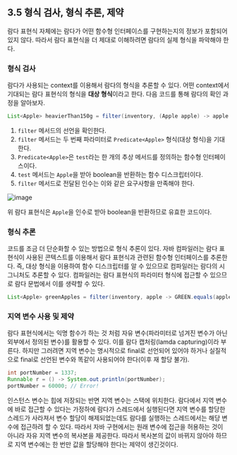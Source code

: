 ## 3.5 형식 검사, 형식 추론, 제약
람다 표현식 자체에는 람다가 어떤 함수형 인터페이스를 구현하는지의 정보가 포함되어 있지 않다. 따라서 람다 표현식을 더 제대로 이해하려면 람다의 실제 형식을 파악해야 한다.

### 형식 검사
람다가 사용되는 context를 이용해서 람다의 형식을 추론할 수 있다. 어떤 context에서 기대되는 람다 표현식의 형식을 **대상 형식**이라고 한다. 다음 코드를 통해 람다의 확인 과정을 알아보자.

```Java
List<Apple> heavierThan150g = filter(inventory, (Apple apple) -> apple.getWeight() > 150);
```
1. `filter` 메서드의 선언을 확인한다.
2. `filter` 메서드는 두 번째 파라미터로 `Predicate<Apple>` 형식(대상 형식)을 기대한다.
3. `Predicate<Apple>`은 `test`라는 한 개의 추상 메서드를 정의하는 함수형 인터페이스이다.
4. `test` 메서드는 `Apple`을 받아 boolean을 반환하는 함수 디스크립터이다.
5. `filter` 메서드로 전달된 인수는 이와 같은 요구사항을 만족해야 한다.

![image](https://github.com/BinarySstar/modern-java-in-action/assets/117090689/6db997ee-b478-4eac-8c61-5e68badbae57)

위 람다 표현식은 `Apple`을 인수로 받아 boolean을 반환하므로 유효한 코드이다.

### 형식 추론
코드를 조금 더 단순화할 수 있는 방법으로 형식 추론이 있다. 자바 컴파일러는 람다 표현식이 사용된 콘텍스트를 이용해서 람다 표현식과 관련된 함수형 인터페이스를 추론한다. 즉, 대상 형식을 이용하여 함수 디스크립터를 알 수 있으므로 컴파일러는 람다의 시그니처도 추론할 수 있다. 컴파일러는 람다 표현식의 파라미터 형식에 접근할 수 있으므로 람다 문법에서 이를 생략할 수 있다.
```Java
List<Apple> greenApples = filter(inventory, apple -> GREEN.equals(apple.getColor())); // 파라미터 apple의 형식을 지정하지 않아도 유효한 코드이다.
```

### 지역 변수 사용 및 제약
람다 표현식에서는 익명 함수가 하는 것 처럼 자유 변수(파라미터로 넘겨진 변수가 아닌 외부에서 정의된 변수)를 활용할 수 있다. 이를 람다 캡처링(lamda capturing)이라 부른다. 하지만 그러려면 지역 변수는 명시적으로 final로 선언되어 있어야 하거나 실질적으로 final로 선언된 변수와 똑같이 사용되어야 한다(이후 재 할당 불가).
```Java
int portNumber = 1337;
Runnable r = () -> System.out.println(portNumber);
portNumber = 60000; // Error!
```
인스턴스 변수는 힙에 저장되는 반면 지역 변수는 스택에 위치한다. 람다에서 지역 변수에 바로 접근할 수 있다는 가정하에 람다가 스레드에서 실행된다면 지역 변수를 할당한 스레드가 사라져서 변수 할당이 해제되었는데도 람다를 실행하는 스레드에서는 해당 변수에 접근하려 할 수 있다. 따라서 자바 구현에서는 원래 변수에 접근을 허용하는 것이 아니라 자유 지역 변수의 복사본을 제공한다. 따라서 복사본의 값이 바뀌지 않아야 하므로 지역 변수에는 한 번만 값을 할당해야 한다는 제약이 생긴것이다.
